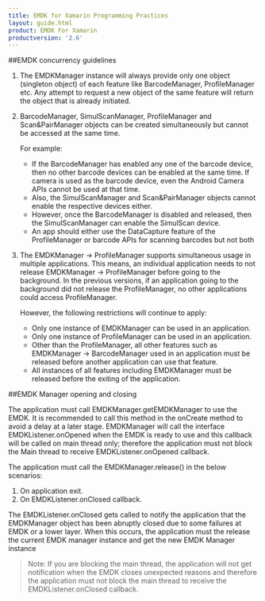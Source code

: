 ```yaml
---
title: EMDK for Xamarin Programming Practices
layout: guide.html
product: EMDK For Xamarin
productversion: '2.6'
---
```


##EMDK concurrency guidelines

1.	The EMDKManager instance will always provide only one object (singleton object) of each feature like BarcodeManager, ProfileManager etc. Any attempt to request a new object of the same feature will return the object that is already initiated.

2.	BarcodeManager, SimulScanManager, ProfileManager and Scan&PairManager objects can be created simultaneously but cannot be accessed at the same time.

    For example:

    * If the BarcodeManager has enabled any one of the barcode device, then no other barcode devices can be enabled at the same time. If camera is used as the barcode device, even the Android Camera APIs cannot be used at that time.
    * Also, the SimulScanManager and Scan&PairManager objects cannot enable the respective devices either.
    * However, once the BarcodeManager is disabled and released, then the SimulScanManager can enable the SimulScan device.
    * An app should either use the DataCapture feature of the ProfileManager or barcode APIs for scanning barcodes but not both
3.	The EMDKManager -> ProfileManager supports simultaneous usage in multiple applications. This means, an individual application needs to not release EMDKManager -> ProfileManager before going to the background. In the previous versions, if an application going to the background did not release the ProfileManager, no other applications could access ProfileManager.

    However, the following restrictions will continue to apply:
    
    * Only one instance of EMDKManager can be used in an application.
    * Only one instance of ProfileManager can be used in an application.
    * Other than the ProfileManager, all other features such as EMDKManager -> BarcodeManager used in an application must be released before another application can use that feature.
    * All instances of all features including EMDKManager must be released before the exiting of the application.

 
##EMDK Manager opening and closing 

The application must call EMDKManager.getEMDKManager to use the EMDK. It is recommended to call this method in the onCreate method to avoid a delay at a later stage.  EMDKManager will call the interface EMDKListener.onOpened when the EMDK is ready to use and this callback will be called on main thread only; therefore the application must not block the Main thread to receive EMDKListener.onOpened callback.

The application must call the EMDKManager.release() in the below scenarios:

1.	On application exit.
2.	On EMDKListener.onClosed callback. 

The EMDKListener.onClosed gets called to notify the application that the EMDKManager object has been abruptly closed due to some failures at EMDK or a lower layer. When this occurs, the application must the release the current EMDK manager instance and get the new EMDK Manager instance 


>Note: If you are blocking the main thread, the application will not get notification when the EMDK closes unexpected reasons and therefore the application must not block the main thread to receive the EMDKListener.onClosed callback.












